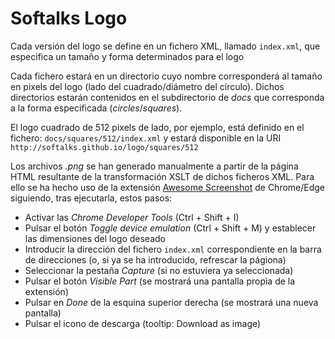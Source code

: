 # Softalks Logo
Cada versión del logo se define en un fichero XML, llamado `index.xml`, que especifica un tamaño y forma determinados para el logo

Cada fichero estará en un directorio cuyo nombre corresponderá al tamaño en pixels del logo (lado del cuadrado/diámetro del círculo). Dichos directorios estarán contenidos en el subdirectorio de *docs* que corresponda a la forma especificada (*circles*/*squares*). 

El logo cuadrado de 512 pixels de lado, por ejemplo, está definido en el fichero: `docs/squares/512/index.xml` y estará disponible en la URI `http://softalks.github.io/logo/squares/512`

Los archivos *.png* se han generado manualmente a partir de la página HTML resultante de la transformación XSLT de dichos ficheros XML. Para ello se ha hecho uso de la extensión [Awesome Screenshot](https://chrome.google.com/webstore/detail/awesome-screenshot-and-sc/nlipoenfbbikpbjkfpfillcgkoblgpmj) de Chrome/Edge siguiendo, tras ejecutarla, estos pasos:
- Activar las *Chrome Developer Tools* (Ctrl + Shift + I) 
- Pulsar el botón *Toggle device emulation* (Ctrl + Shift + M) y establecer las dimensiones del logo deseado
- Introducir la dirección del fichero `index.xml` correspondiente en la barra de direcciones (o, si ya se ha introducido, refrescar la págiona)
- Seleccionar la pestaña *Capture* (si no estuviera ya seleccionada)
- Pulsar el botón *Visible Part* (se mostrará una pantalla propia de la extensión)
- Pulsar en *Done* de la esquina superior derecha (se mostrará una nueva pantalla)
- Pulsar el icono de descarga (tooltip: Download as image)
